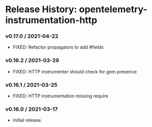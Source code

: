 # Release History: opentelemetry-instrumentation-http

### v0.17.0 / 2021-04-22

* FIXED: Refactor propagators to add #fields 

### v0.16.2 / 2021-03-29

* FIXED: HTTP instrumenter should check for gem presence 

### v0.16.1 / 2021-03-25

* FIXED: HTTP instrumentation missing require 

### v0.16.0 / 2021-03-17

* Initial release.
